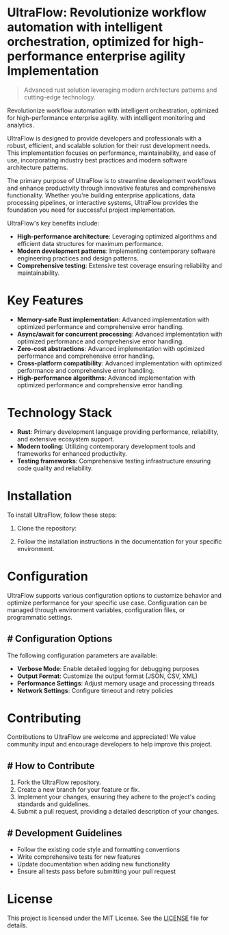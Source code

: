<!-- fallback_UltraFlow_20250802212823_59367 -->

# UltraFlow: Revolutionize workflow automation with intelligent orchestration, optimized for high-performance enterprise agility Implementation
> Advanced rust solution leveraging modern architecture patterns and cutting-edge technology.

Revolutionize workflow automation with intelligent orchestration, optimized for high-performance enterprise agility. with intelligent monitoring and analytics.

UltraFlow is designed to provide developers and professionals with a robust, efficient, and scalable solution for their rust development needs. This implementation focuses on performance, maintainability, and ease of use, incorporating industry best practices and modern software architecture patterns.

The primary purpose of UltraFlow is to streamline development workflows and enhance productivity through innovative features and comprehensive functionality. Whether you're building enterprise applications, data processing pipelines, or interactive systems, UltraFlow provides the foundation you need for successful project implementation.

UltraFlow's key benefits include:

* **High-performance architecture**: Leveraging optimized algorithms and efficient data structures for maximum performance.
* **Modern development patterns**: Implementing contemporary software engineering practices and design patterns.
* **Comprehensive testing**: Extensive test coverage ensuring reliability and maintainability.

# Key Features

* **Memory-safe Rust implementation**: Advanced implementation with optimized performance and comprehensive error handling.
* **Async/await for concurrent processing**: Advanced implementation with optimized performance and comprehensive error handling.
* **Zero-cost abstractions**: Advanced implementation with optimized performance and comprehensive error handling.
* **Cross-platform compatibility**: Advanced implementation with optimized performance and comprehensive error handling.
* **High-performance algorithms**: Advanced implementation with optimized performance and comprehensive error handling.

# Technology Stack

* **Rust**: Primary development language providing performance, reliability, and extensive ecosystem support.
* **Modern tooling**: Utilizing contemporary development tools and frameworks for enhanced productivity.
* **Testing frameworks**: Comprehensive testing infrastructure ensuring code quality and reliability.

# Installation

To install UltraFlow, follow these steps:

1. Clone the repository:


2. Follow the installation instructions in the documentation for your specific environment.

# Configuration

UltraFlow supports various configuration options to customize behavior and optimize performance for your specific use case. Configuration can be managed through environment variables, configuration files, or programmatic settings.

## # Configuration Options

The following configuration parameters are available:

* **Verbose Mode**: Enable detailed logging for debugging purposes
* **Output Format**: Customize the output format (JSON, CSV, XML)
* **Performance Settings**: Adjust memory usage and processing threads
* **Network Settings**: Configure timeout and retry policies

# Contributing

Contributions to UltraFlow are welcome and appreciated! We value community input and encourage developers to help improve this project.

## # How to Contribute

1. Fork the UltraFlow repository.
2. Create a new branch for your feature or fix.
3. Implement your changes, ensuring they adhere to the project's coding standards and guidelines.
4. Submit a pull request, providing a detailed description of your changes.

## # Development Guidelines

* Follow the existing code style and formatting conventions
* Write comprehensive tests for new features
* Update documentation when adding new functionality
* Ensure all tests pass before submitting your pull request

# License

This project is licensed under the MIT License. See the [LICENSE](https://github.com/cerenyilmazjinx/UltraFlow/blob/main/LICENSE) file for details.
